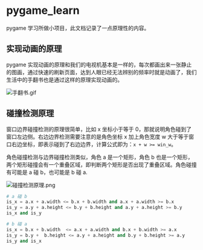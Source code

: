 # pygame_learn

pygame 学习所做小项目，此文档记录了一点原理性的内容。

## 实现动画的原理

pygame 实现动画的原理和我们的电视机基本是一样的，每次都画出来一张静止的图画，通过快速的刷新页面，达到人眼已经无法辨别的频率时就是动画了，我们生活中的手翻书也是通过这样的原理实现动画的。

![手翻书.gif](https://i.loli.net/2021/02/06/skwRxVZOKg254Sz.gif)

## 碰撞检测原理

窗口边界碰撞检测的原理很简单，比如 x 坐标小于等于 0，那就说明角色碰到了窗口左边侧。右边边界检测需要注意的是角色坐标 x 加上角色宽度 w 大于等于窗口右边坐标，即表示碰到了右边边界，计算公式即为：```x + w >= win_w```。

角色碰撞检测与边界碰撞检测类似，角色 a 是一个矩形，角色 b 也是一个矩形，两个矩形碰撞会有一个重叠区域，即判断两个矩形是否出现了重叠区域。角色碰撞有可能是 a 碰 b，也可能是 b 碰 a.

![碰撞检测原理.png](https://i.loli.net/2021/02/08/BlXWTjt5hb7iVCv.png)

```python
# a 碰 b
is_x = a.x + a.width <= b.x + b.width and a.x + a.width >= b.x
is_y = a.y + a.height <= b.y + b.height and a.y + a.height >= b.y
is_x and is_y

# b 碰 a
is_x = b.x + b.width  <= a.x + a.width and b.x + b.width >= a.x
is_y = b.y +  b.height <= a.y + a.height and b.y + b.height >= a.y
is_y and is_x
```